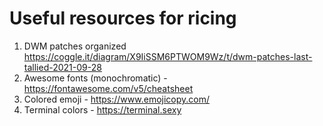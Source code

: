 # Useful resources for ricing
1. DWM patches organized https://coggle.it/diagram/X9IiSSM6PTWOM9Wz/t/dwm-patches-last-tallied-2021-09-28
2. Awesome fonts (monochromatic) - https://fontawesome.com/v5/cheatsheet
3. Colored emoji - https://www.emojicopy.com/
4. Terminal colors - https://terminal.sexy

